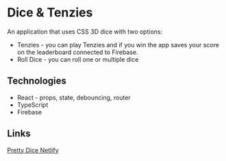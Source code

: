 # Dice & Tenzies 
An application that uses CSS 3D dice with two options:
- Tenzies - you can play Tenzies and if you win the app saves your score on the leaderboard connected to Firebase.
- Roll Dice - you can roll one or multiple dice 

## Technologies
- React - props, state, debouncing, router
- TypeScript
- Firebase

## Links
[Pretty Dice Netlify](http://pretty-dice.netlify.app)
